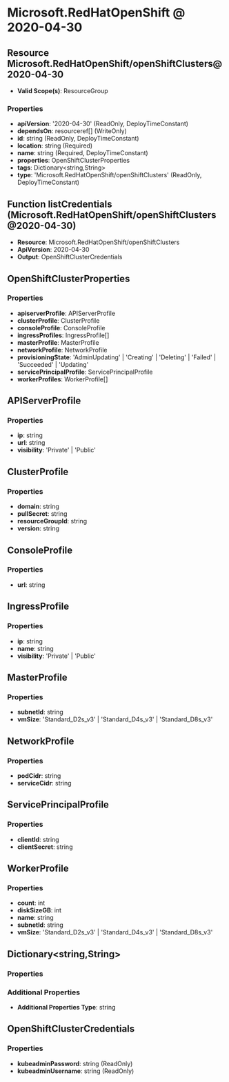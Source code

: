 # Microsoft.RedHatOpenShift @ 2020-04-30

## Resource Microsoft.RedHatOpenShift/openShiftClusters@2020-04-30
* **Valid Scope(s)**: ResourceGroup
### Properties
* **apiVersion**: '2020-04-30' (ReadOnly, DeployTimeConstant)
* **dependsOn**: resourceref[] (WriteOnly)
* **id**: string (ReadOnly, DeployTimeConstant)
* **location**: string (Required)
* **name**: string (Required, DeployTimeConstant)
* **properties**: OpenShiftClusterProperties
* **tags**: Dictionary<string,String>
* **type**: 'Microsoft.RedHatOpenShift/openShiftClusters' (ReadOnly, DeployTimeConstant)

## Function listCredentials (Microsoft.RedHatOpenShift/openShiftClusters@2020-04-30)
* **Resource**: Microsoft.RedHatOpenShift/openShiftClusters
* **ApiVersion**: 2020-04-30
* **Output**: OpenShiftClusterCredentials

## OpenShiftClusterProperties
### Properties
* **apiserverProfile**: APIServerProfile
* **clusterProfile**: ClusterProfile
* **consoleProfile**: ConsoleProfile
* **ingressProfiles**: IngressProfile[]
* **masterProfile**: MasterProfile
* **networkProfile**: NetworkProfile
* **provisioningState**: 'AdminUpdating' | 'Creating' | 'Deleting' | 'Failed' | 'Succeeded' | 'Updating'
* **servicePrincipalProfile**: ServicePrincipalProfile
* **workerProfiles**: WorkerProfile[]

## APIServerProfile
### Properties
* **ip**: string
* **url**: string
* **visibility**: 'Private' | 'Public'

## ClusterProfile
### Properties
* **domain**: string
* **pullSecret**: string
* **resourceGroupId**: string
* **version**: string

## ConsoleProfile
### Properties
* **url**: string

## IngressProfile
### Properties
* **ip**: string
* **name**: string
* **visibility**: 'Private' | 'Public'

## MasterProfile
### Properties
* **subnetId**: string
* **vmSize**: 'Standard_D2s_v3' | 'Standard_D4s_v3' | 'Standard_D8s_v3'

## NetworkProfile
### Properties
* **podCidr**: string
* **serviceCidr**: string

## ServicePrincipalProfile
### Properties
* **clientId**: string
* **clientSecret**: string

## WorkerProfile
### Properties
* **count**: int
* **diskSizeGB**: int
* **name**: string
* **subnetId**: string
* **vmSize**: 'Standard_D2s_v3' | 'Standard_D4s_v3' | 'Standard_D8s_v3'

## Dictionary<string,String>
### Properties
### Additional Properties
* **Additional Properties Type**: string

## OpenShiftClusterCredentials
### Properties
* **kubeadminPassword**: string (ReadOnly)
* **kubeadminUsername**: string (ReadOnly)

